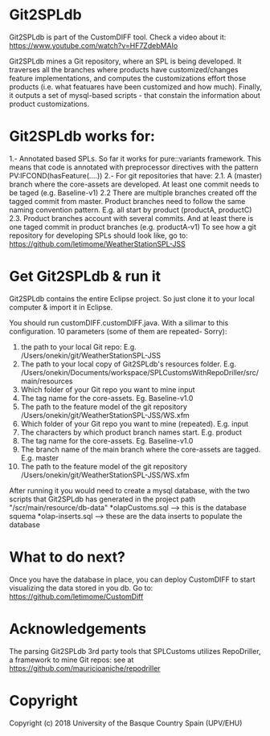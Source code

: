 # Git2SPLdb

Git2SPLdb is part of the CustomDIFF tool. Check a video about it: https://www.youtube.com/watch?v=HF7ZdebMAIo

Git2SPLdb mines a Git repository, where an SPL is  being developed. It traverses all the branches where products have customized/changes feature implementations, and computes the customizations effort those products (i.e. what featuares have been customized and how much). Finally, it outputs  a set of mysql-based scripts - that constain the information about product customizations.

# Git2SPLdb works for:
1.- Annotated based SPLs. So far it works for pure::variants framework. This means that code is annotated with preprocessor directives with the pattern PV:IFCOND(hasFeature(....))
2.- For git repositories that have:
  2.1. A (master) branch where the core-assets are developed. At least one commit needs to be taged (e.g. Baseline-v1)
  2.2 There are multiple branches created off the tagged commit from master. Product branches need to follow the same naming convention pattern. E.g. all start by product (productA, productC)
  2.3. Product branches account with several commits. And at least there is one taged commit in product branches (e.g. productA-v1)
To see how a git repository for developing SPLs should look like, go to: https://github.com/letimome/WeatherStationSPL-JSS

# Get Git2SPLdb & run it

Git2SPLdb contains the entire Eclipse project. So just clone it to your local computer & import it in Eclipse.

You should run customDIFF.customDIFF.java. With a silimar to this configuration. 10 parameters (some of them are repeated- Sorry):

1. the path to your local Git repo: E.g.  /Users/onekin/git/WeatherStationSPL-JSS
2. The path to your local copy of Git2SPLdb's  resources folder. E.g. /Users/onekin/Documents/workspace/SPLCustomsWithRepoDriller/src/main/resources
3. Which folder of your Git repo you want to mine  input
4. The tag name for the core-assets. Eg.  Baseline-v1.0
5. The path to the feature model of the git repository  /Users/onekin/git/WeatherStationSPL-JSS/WS.xfm
6. Which folder of your Git repo you want to mine   (repeated). E.g.  input
7. The characters by which product branch names start.  E.g. product
8. The tag name for the core-assets. Eg.  Baseline-v1.0
9. The branch name of  the main branch where the core-assets are tagged. E.g.  master
10. The path to the feature model of the git repository  /Users/onekin/git/WeatherStationSPL-JSS/WS.xfm 

After running it you would need to create a mysql database, with the two scripts that Git2SPLdb has generated in the project path "/scr/main/resource/db-data"
*olapCustoms.sql --> this is the database squema
*olap-inserts.sql --> these are the data inserts to populate the database

# What to do next?
Once you have the database in place, you can deploy CustomDIFF to start visualizing the data stored in you db. Go to:
https://github.com/letimome/CustomDiff


# Acknowledgements
The parsing Git2SPLdb 3rd party tools that SPLCustoms utilizes
RepoDriller, a framework to mine Git repos: see at https://github.com/mauricioaniche/repodriller 

# Copyright
Copyright (c) 2018 University of the Basque Country Spain (UPV/EHU)
